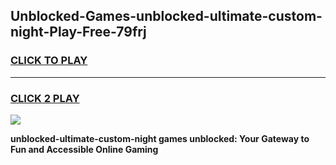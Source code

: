 
## Unblocked-Games-unblocked-ultimate-custom-night-Play-Free-79frj
<h3>
<a href="https://premium76.site?title=unblocked-ultimate-custom-night&ref=21A">CLICK TO PLAY</a></h3>
<hr>

<h3>
<a href="https://premium76.site?title=unblocked-ultimate-custom-night&ref=21A">CLICK 2 PLAY</a>
  
</h3>

<a href="https://premium76.site?title=unblocked-ultimate-custom-night&ref=21A"><img src="https://clearcache.store/games.png"></a>


**unblocked-ultimate-custom-night games unblocked: Your Gateway to Fun and Accessible Online Gaming**

